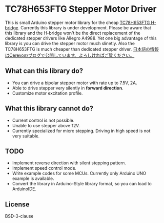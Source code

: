# TC78H653FTG Stepper Motor Driver
This is small Arduino stepper motor library for the cheap [TC78H653FTG H-bridge](https://akizukidenshi.com/catalog/g/gK-14746/).
Currently this library is under development.
Please be aware that this library and the H-bridge won't be the direct replacement of the dedicated stepper drivers like Allegro A4988. Yet one big advantage of this library is you can drive the stepper motor much slinetly. Also the TC78H653FTG is much cheaper than dedicated stepper driver.
[日本語の情報はCerevoのブログで公開しています。よろしければご覧ください。](https://tech-blog.cerevo.com/)

## What can this library do?
- You can drive a bipolar stepper motor with rate up to 7.5V, 2A.
- Able to drive stepper very silently in **forward direction**.
- Customize motor excitation profile.

## What this library cannot do?
- Current control is not possible.
- Unable to use stepper above 12V.
- Currently specialized for micro stepping. Driving in high speed is not very suitable.

## TODO
- Implement reverse direction with silent stepping pattern.
- Implement speed control mode.
- Write example codes for some MCUs. Currently only Arduino UNO example is available.
- Convert the library in Arduino-Style library format, so you can load to ArduinoIDE.

## License
BSD-3-clause